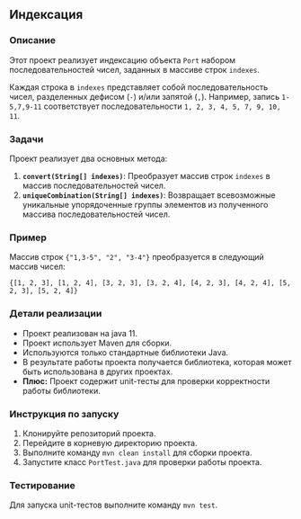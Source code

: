 ## Индексация

### Описание

Этот проект реализует индексацию объекта `Port` набором последовательностей чисел, заданных в массиве строк `indexes`.

Каждая строка в `indexes` представляет собой последовательность чисел, разделенных дефисом (`-`) и/или запятой (`,`). Например, запись `1-5,7,9-11` соответствует последовательности `1, 2, 3, 4, 5, 7, 9, 10, 11`.

### Задачи

Проект реализует два основных метода:

1. **`convert(String[] indexes)`**: Преобразует массив строк `indexes` в массив последовательностей чисел.
2. **`uniqueСombination(String[] indexes)`**: Возвращает всевозможные уникальные упорядоченные группы элементов из полученного массива последовательностей чисел.

### Пример

Массив строк `{"1,3-5", "2", "3-4"}` преобразуется в следующий массив чисел:

```
{[1, 2, 3], [1, 2, 4], [3, 2, 3], [3, 2, 4], [4, 2, 3], [4, 2, 4], [5, 2, 3], [5, 2, 4]}
```

### Детали реализации

* Проект реализован на java 11.
* Проект использует Maven для сборки.
* Используются только стандартные библиотеки Java.
* В результате работы проекта получается библиотека, которая может быть использована в других проектах.
* **Плюс:** Проект содержит unit-тесты для проверки корректности работы библиотеки.

### Инструкция по запуску

1. Клонируйте репозиторий проекта.
2. Перейдите в корневую директорию проекта.
3. Выполните команду `mvn clean install` для сборки проекта.
4. Запустите класс `PortTest.java` для проверки работы проекта.

### Тестирование

Для запуска unit-тестов выполните команду `mvn test`.

